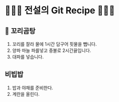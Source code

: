 # 👨🏻‍🍳 전설의 Git Recipe 👩🏻‍🍳

## 🍲 꼬리곰탕

1. 꼬리를 잘라 물에 1시간 담구어 핏물을 뺍니다.
2. 양파 마늘 파를넣고 중불로 2시간끓입니다.
3. 대파를 넣습니다.

## 비빕밥

1. 밥과 야채를 준비한다.
2. 계란을 올린다.
